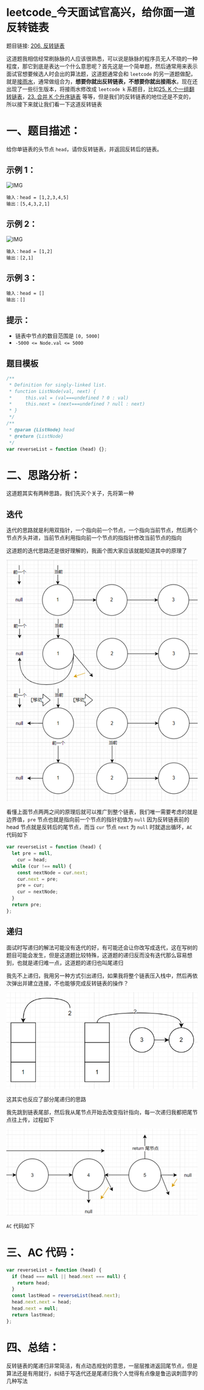 # leetcode\_今天面试官高兴，给你面一道反转链表

题目链接: [206. 反转链表](https://leetcode-cn.com/problems/reverse-linked-list/)

这道题我相信经常刷脉脉的人应该很熟悉，可以说是脉脉的程序员无人不晓的一种程度，那它到底是表达一个什么意思呢？首先这是一个简单题，然后通常用来表示面试官想要候选人时会出的算法题，这道题通常会和 `leetcode` 的另一道题做配，就是[接雨水](https://leetcode-cn.com/problems/trapping-rain-water/)，通常做组合为，**想要你就出反转链表，不想要你就出接雨水**，现在还出现了一些衍生版本，将接雨水修改成 `leetcode k` 系题目，比如[25. K 个一组翻转链表](https://leetcode-cn.com/problems/reverse-nodes-in-k-group)，[23. 合并 K 个升序链表](https://leetcode-cn.com/problems/merge-k-sorted-lists) 等等，但是我们的反转链表的地位还是不变的，所以接下来就让我们看一下这道反转链表

# 一、题目描述：

给你单链表的头节点 `head`，请你反转链表，并返回反转后的链表。

## 示例 1：

![IMG](https://assets.leetcode.com/uploads/2021/02/19/rev1ex1.jpg)

```
输入：head = [1,2,3,4,5]
输出：[5,4,3,2,1]
```

## 示例 2：

![IMG](https://assets.leetcode.com/uploads/2021/02/19/rev1ex2.jpg)

```
输入：head = [1,2]
输出：[2,1]
```

## 示例 3：

```
输入：head = []
输出：[]
```

## 提示：

- 链表中节点的数目范围是 `[0, 5000]`
- `-5000 <= Node.val <= 5000`

## 题目模板

```js
/**
 * Definition for singly-linked list.
 * function ListNode(val, next) {
 *     this.val = (val===undefined ? 0 : val)
 *     this.next = (next===undefined ? null : next)
 * }
 */
/**
 * @param {ListNode} head
 * @return {ListNode}
 */
var reverseList = function (head) {};
```

# 二、思路分析：

这道题其实有两种思路，我们先买个关子，先将第一种

## 迭代

迭代的思路就是利用双指针，一个指向前一个节点，一个指向当前节点，然后两个节点齐头并进，当前节点利用指向前一个节点的指指针修改当前节点的指向

这道题的迭代思路还是很好理解的，我画个图大家应该就能知道其中的原理了

![IMG](../IMG/52.png)

看懂上面节点两两之间的原理后就可以推广到整个链表，我们唯一需要考虑的就是边界值，`pre` 节点也就是指向前一个节点的指针初值为 `null` 因为反转链表前的 head 节点就是反转后的尾节点，而当 `cur` 节点 `next` 为 `null` 时就退出循环，`AC` 代码如下

```js
var reverseList = function (head) {
  let pre = null,
    cur = head;
  while (cur !== null) {
    const nextNode = cur.next;
    cur.next = pre;
    pre = cur;
    cur = nextNode;
  }
  return pre;
};
```

## 递归

面试时写递归的解法可能没有迭代的好，有可能还会让你改写成迭代，这在写树的题目可能会发生，但是这道题比较特殊，这道题的递归反而没有迭代那么容易想到，也就是递归难一点，这道题的递归也叫尾递归

我先不上递归，我用另一种方式引出递归，如果我将整个链表压入栈中，然后再依次弹出并建立连接，不也能够完成反转链表的操作？

![IMG](../IMG/53.png)

这其实也反应了部分尾递归的思路

我先跳到链表尾部，然后我从尾节点开始去改变指针指向，每一次递归我都把尾节点往上传，过程如下

![IMG](../IMG/54.png)

`AC` 代码如下

# 三、AC 代码：

```js
var reverseList = function (head) {
  if (head === null || head.next === null) {
    return head;
  }
  const lastHead = reverseList(head.next);
  head.next.next = head;
  head.next = null;
  return lastHead;
};
```

# 四、总结：

反转链表的尾递归非常简洁，有点动态规划的意思，一层层推进返回尾节点，但是算法还是有用就行，纠结于写迭代还是尾递归我个人觉得有点像是鲁迅讽刺茴字的几种写法